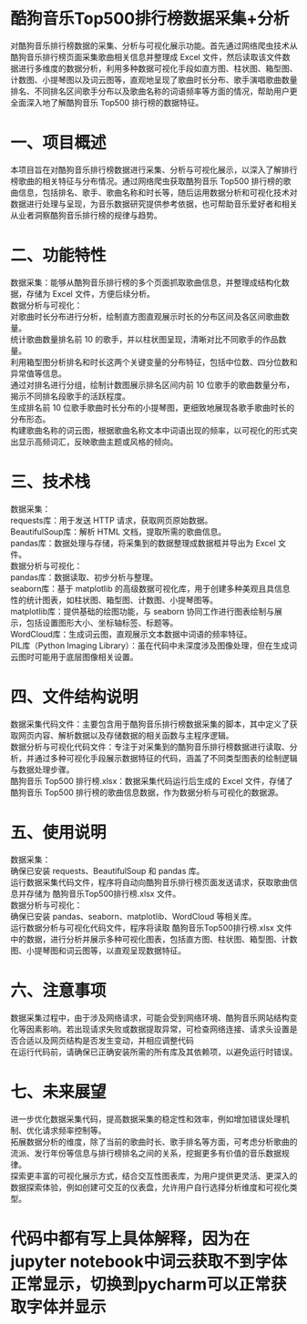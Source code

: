 # 酷狗音乐Top500排行榜数据采集+分析
对酷狗音乐排行榜数据的采集、分析与可视化展示功能。首先通过网络爬虫技术从酷狗音乐排行榜页面采集歌曲相关信息并整理成 Excel 文件，然后读取该文件数据进行多维度的数据分析，利用多种数据可视化手段如直方图、柱状图、箱型图、计数图、小提琴图以及词云图等，直观地呈现了歌曲时长分布、歌手演唱歌曲数量排名、不同排名区间歌手分布以及歌曲名称的词语频率等方面的情况，帮助用户更全面深入地了解酷狗音乐 Top500 排行榜的数据特征。

# 一、项目概述
本项目旨在对酷狗音乐排行榜数据进行采集、分析与可视化展示，以深入了解排行榜歌曲的相关特征与分布情况。通过网络爬虫获取酷狗音乐 Top500 排行榜的歌曲信息，包括排名、歌手、歌曲名称和时长等，随后运用数据分析和可视化技术对数据进行处理与呈现，为音乐数据研究提供参考依据，也可帮助音乐爱好者和相关从业者洞察酷狗音乐排行榜的规律与趋势。
# 二、功能特性
数据采集：能够从酷狗音乐排行榜的多个页面抓取歌曲信息，并整理成结构化数据，存储为 Excel 文件，方便后续分析。  
数据分析与可视化：  
对歌曲时长分布进行分析，绘制直方图直观展示时长的分布区间及各区间歌曲数量。  
统计歌曲数量排名前 10 的歌手，并以柱状图呈现，清晰对比不同歌手的作品数量。  
利用箱型图分析排名和时长这两个关键变量的分布特征，包括中位数、四分位数和异常值等信息。  
通过对排名进行分组，绘制计数图展示排名区间内前 10 位歌手的歌曲数量分布，揭示不同排名段歌手的活跃程度。  
生成排名前 10 位歌手歌曲时长分布的小提琴图，更细致地展现各歌手歌曲时长的分布形态。  
构建歌曲名称的词云图，根据歌曲名称文本中词语出现的频率，以可视化的形式突出显示高频词汇，反映歌曲主题或风格的倾向。  
# 三、技术栈
数据采集：  
requests库：用于发送 HTTP 请求，获取网页原始数据。  
BeautifulSoup库：解析 HTML 文档，提取所需的歌曲信息。  
pandas库：数据处理与存储，将采集到的数据整理成数据框并导出为 Excel 文件。  
数据分析与可视化：  
pandas库：数据读取、初步分析与整理。  
seaborn库：基于 matplotlib 的高级数据可视化库，用于创建多种美观且具信息性的统计图表，如柱状图、箱型图、计数图、小提琴图等。  
matplotlib库：提供基础的绘图功能，与 seaborn 协同工作进行图表绘制与展示，包括设置图形大小、坐标轴标签、标题等。  
WordCloud库：生成词云图，直观展示文本数据中词语的频率特征。  
PIL库（Python Imaging Library）：虽在代码中未深度涉及图像处理，但在生成词云图时可能用于底层图像相关设置。  
# 四、文件结构说明  
数据采集代码文件：主要包含用于酷狗音乐排行榜数据采集的脚本，其中定义了获取网页内容、解析数据以及存储数据的相关函数与主程序逻辑。  
数据分析与可视化代码文件：专注于对采集到的酷狗音乐排行榜数据进行读取、分析，并通过多种可视化手段展示数据特征的代码，涵盖了不同类型图表的绘制逻辑与数据处理步骤。  
酷狗音乐 Top500 排行榜.xlsx：数据采集代码运行后生成的 Excel 文件，存储了酷狗音乐 Top500 排行榜的歌曲信息数据，作为数据分析与可视化的数据源。  
# 五、使用说明
数据采集：  
确保已安装 requests、BeautifulSoup 和 pandas 库。  
运行数据采集代码文件，程序将自动向酷狗音乐排行榜页面发送请求，获取歌曲信息并存储为 酷狗音乐Top500排行榜.xlsx 文件。  
数据分析与可视化：  
确保已安装 pandas、seaborn、matplotlib、WordCloud 等相关库。  
运行数据分析与可视化代码文件，程序将读取 酷狗音乐Top500排行榜.xlsx 文件中的数据，进行分析并展示多种可视化图表，包括直方图、柱状图、箱型图、计数图、小提琴图和词云图等，以直观呈现数据特征。  
# 六、注意事项
数据采集过程中，由于涉及网络请求，可能会受到网络环境、酷狗音乐网站结构变化等因素影响。若出现请求失败或数据提取异常，可检查网络连接、请求头设置是否合适以及网页结构是否发生变动，并相应调整代码  
在运行代码前，请确保已正确安装所需的所有库及其依赖项，以避免运行时错误。  
# 七、未来展望
进一步优化数据采集代码，提高数据采集的稳定性和效率，例如增加错误处理机制、优化请求频率控制等。  
拓展数据分析的维度，除了当前的歌曲时长、歌手排名等方面，可考虑分析歌曲的流派、发行年份等信息与排行榜排名之间的关系，挖掘更多有价值的音乐数据规律。  
探索更丰富的可视化展示方式，结合交互性图表库，为用户提供更灵活、更深入的数据探索体验，例如创建可交互的仪表盘，允许用户自行选择分析维度和可视化类型。  
# 代码中都有写上具体解释，因为在jupyter notebook中词云获取不到字体正常显示，切换到pycharm可以正常获取字体并显示  
